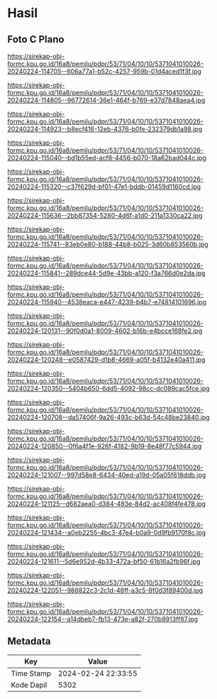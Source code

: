# Hasil

## Foto C Plano

https://sirekap-obj-formc.kpu.go.id/16a8/pemilu/pdpr/53/71/04/10/10/5371041010026-20240224-114705--606a77a1-b52c-4257-959b-01d4aced1f3f.jpg

https://sirekap-obj-formc.kpu.go.id/16a8/pemilu/pdpr/53/71/04/10/10/5371041010026-20240224-114805--96772614-36e1-464f-b769-e37d7848aea4.jpg

https://sirekap-obj-formc.kpu.go.id/16a8/pemilu/pdpr/53/71/04/10/10/5371041010026-20240224-114923--b8ecf416-12eb-4376-b0fe-232379db1a98.jpg

https://sirekap-obj-formc.kpu.go.id/16a8/pemilu/pdpr/53/71/04/10/10/5371041010026-20240224-115040--bd1b55ed-acf8-4456-b070-18a62bad044c.jpg

https://sirekap-obj-formc.kpu.go.id/16a8/pemilu/pdpr/53/71/04/10/10/5371041010026-20240224-115320--c37f629d-bf01-47e1-bddb-01459d1160cd.jpg

https://sirekap-obj-formc.kpu.go.id/16a8/pemilu/pdpr/53/71/04/10/10/5371041010026-20240224-115636--2bb87354-5280-4d6f-a1d0-211a1330ca22.jpg

https://sirekap-obj-formc.kpu.go.id/16a8/pemilu/pdpr/53/71/04/10/10/5371041010026-20240224-115741--83eb0e80-b188-44b8-b025-3d60b853560b.jpg

https://sirekap-obj-formc.kpu.go.id/16a8/pemilu/pdpr/53/71/04/10/10/5371041010026-20240224-115841--289dce44-5d9e-43bb-a120-f3a766d0e2da.jpg

https://sirekap-obj-formc.kpu.go.id/16a8/pemilu/pdpr/53/71/04/10/10/5371041010026-20240224-115940--4538eaca-e447-4239-b4b7-e74814101696.jpg

https://sirekap-obj-formc.kpu.go.id/16a8/pemilu/pdpr/53/71/04/10/10/5371041010026-20240224-120131--90f0d0a1-8009-4602-b16b-e4bcce168fe2.jpg

https://sirekap-obj-formc.kpu.go.id/16a8/pemilu/pdpr/53/71/04/10/10/5371041010026-20240224-120248--e0587429-d1b8-4669-a05f-b4132e40a411.jpg

https://sirekap-obj-formc.kpu.go.id/16a8/pemilu/pdpr/53/71/04/10/10/5371041010026-20240224-120350--5404b650-6dd5-4092-98cc-dc089cac5fce.jpg

https://sirekap-obj-formc.kpu.go.id/16a8/pemilu/pdpr/53/71/04/10/10/5371041010026-20240224-120708--da57406f-9a26-493c-b63d-54c48be23840.jpg

https://sirekap-obj-formc.kpu.go.id/16a8/pemilu/pdpr/53/71/04/10/10/5371041010026-20240224-120850--0f6a4f1e-926f-4182-9b19-8e48f77c5944.jpg

https://sirekap-obj-formc.kpu.go.id/16a8/pemilu/pdpr/53/71/04/10/10/5371041010026-20240224-121007--997d58e8-6434-40ed-a19d-05a05f618ddb.jpg

https://sirekap-obj-formc.kpu.go.id/16a8/pemilu/pdpr/53/71/04/10/10/5371041010026-20240224-121125--d682aea0-d384-483e-84d2-ac408f4fe478.jpg

https://sirekap-obj-formc.kpu.go.id/16a8/pemilu/pdpr/53/71/04/10/10/5371041010026-20240224-121434--a0eb2255-4bc3-47e4-b0a9-0d9fb9170f8c.jpg

https://sirekap-obj-formc.kpu.go.id/16a8/pemilu/pdpr/53/71/04/10/10/5371041010026-20240224-121611--5d6e952d-4b33-472a-bf50-61b16a2fb96f.jpg

https://sirekap-obj-formc.kpu.go.id/16a8/pemilu/pdpr/53/71/04/10/10/5371041010026-20240224-122051--988822c3-2c1d-48ff-a3c5-8f0d3f89400d.jpg

https://sirekap-obj-formc.kpu.go.id/16a8/pemilu/pdpr/53/71/04/10/10/5371041010026-20240224-122154--a14dbeb7-fb13-473e-a82f-270b8913ff87.jpg


## Metadata

| Key        | Value               |
| ---------- | ------------------- |
| Time Stamp | 2024-02-24 22:33:55 |
| Kode Dapil | 5302                |




